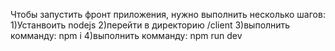 Чтобы запустить фронт приложения, нужно выполнить несколько шагов:
1)Устанвоить nodejs
2)перейти в директорию /client
3)выполнить комманду: npm i
4)выполнить комманду: npm run dev
